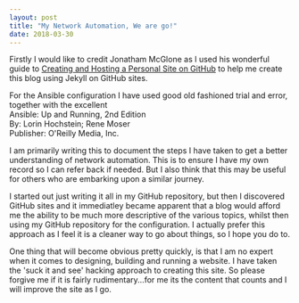 ```yaml
---
layout: post
title: "My Network Automation, We are go!"
date: 2018-03-30
---
```


Firstly I would like to credit Jonatham McGlone as I used his wonderful guide to [Creating and Hosting a Personal Site on GitHub](http://jmcglone.com/guides/github-pages/)
to help me create this blog using Jekyll on GitHub sites. 

For the Ansible configuration I have used good old fashioned trial and error, together with the excellent<br>
Ansible: Up and Running, 2nd Edition<br>
By: Lorin Hochstein; Rene Moser<br>
Publisher: O'Reilly Media, Inc.<br>

I am primarily writing this to document the steps I have taken to get a better understanding of network automation. This is to ensure I have my own record so I can refer back if needed.
But I also think that this may be useful for others who are embarking upon a similar journey.<br>

I started out just writing it all in my GitHub repository, but then I discovered GitHub sites and it immediatley became apparent that a blog would afford me the ability to be much more descriptive of the various topics, whilst then using my GitHub repository for the configuration.
I actually prefer this approach as I feel it is a cleaner way to go about things, so I hope you do to.

One thing that will become obvious pretty quickly, is that I am no expert when it comes to designing, building and running a website. I have taken the 'suck it and see' hacking approach to creating this site. So please forgive me if it is fairly rudimentary...for me its the content that counts and I will improve the site as I go.

